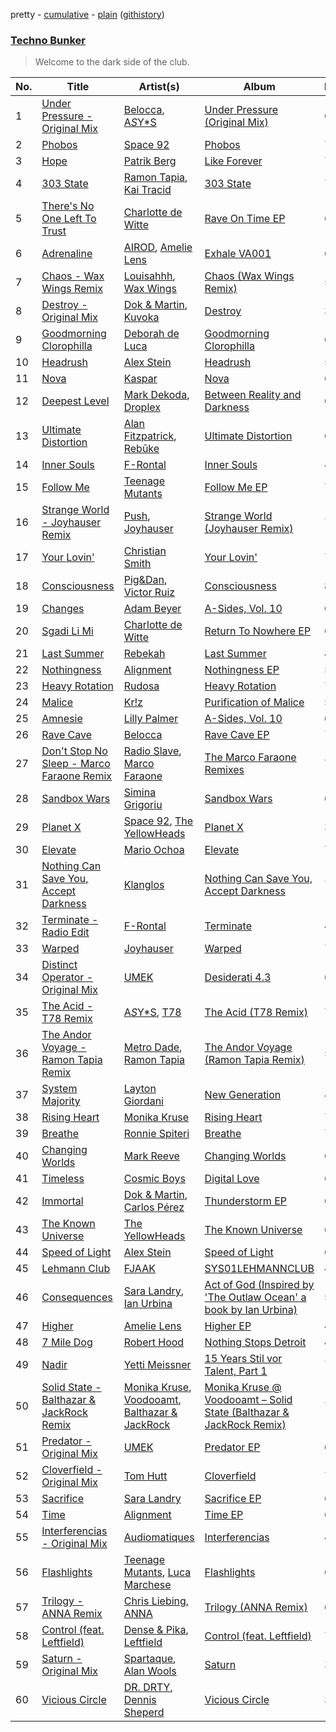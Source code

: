 pretty - [cumulative](https://github.com/mackorone/spotify-playlist-archive/blob/master/playlists/cumulative/Techno%20Bunker.md) - [plain](https://github.com/mackorone/spotify-playlist-archive/blob/master/playlists/plain/37i9dQZF1DX6J5NfMJS675) ([githistory](https://github.githistory.xyz/mackorone/spotify-playlist-archive/blob/master/playlists/plain/37i9dQZF1DX6J5NfMJS675))

### [Techno Bunker](https://open.spotify.com/playlist/37i9dQZF1DX6J5NfMJS675)

> Welcome to the dark side of the club.

| No. | Title | Artist(s) | Album | Length |
|---|---|---|---|---|
| 1 | [Under Pressure - Original Mix](https://open.spotify.com/track/0M07XMvl0ylY9VVt69LsJu) | [Belocca](https://open.spotify.com/artist/3jcvzSheHd14vjraXHLGPN), [A*S*Y*S](https://open.spotify.com/artist/4xfA60YoR4UbBxuOn9WXJq) | [Under Pressure (Original Mix)](https://open.spotify.com/album/5jlYwho9vlUdsoQmbnpoDF) | 6:31 |
| 2 | [Phobos](https://open.spotify.com/track/5weOq4YmiAgStu1cmSZQuB) | [Space 92](https://open.spotify.com/artist/6TVdVlY6irsNPkMHT2HkfD) | [Phobos](https://open.spotify.com/album/5mLv5cPNmzdnmn7wRglmZg) | 7:31 |
| 3 | [Hope](https://open.spotify.com/track/0KsmW0uvjP3c4s7Lno18bm) | [Patrik Berg](https://open.spotify.com/artist/13SB6LyYpsdN2QPEqpYS9l) | [Like Forever](https://open.spotify.com/album/6G4e1s4wLAJj6cSxBkFAP1) | 7:41 |
| 4 | [303 State](https://open.spotify.com/track/3Wf6hVbr3YWCWt9py5OzDy) | [Ramon Tapia](https://open.spotify.com/artist/5BFl4h5TXYSSJsCteTX3s1), [Kai Tracid](https://open.spotify.com/artist/0frSMmZSEdr8pVRi8PBSwF) | [303 State](https://open.spotify.com/album/2Rk7WeMa2O3KhtTlKbg4vH) | 7:33 |
| 5 | [There's No One Left To Trust](https://open.spotify.com/track/34ne8DjjVzC1BoO5CAho0a) | [Charlotte de Witte](https://open.spotify.com/artist/1lJhME1ZpzsEa5M0wW6Mso) | [Rave On Time EP](https://open.spotify.com/album/2p6nxXPKGvEofkOLtdeBs6) | 6:39 |
| 6 | [Adrenaline](https://open.spotify.com/track/3T6NtWjH6klzhSsAGROlqY) | [AIROD](https://open.spotify.com/artist/3oPI0nOC7MHooFy5qDsFrv), [Amelie Lens](https://open.spotify.com/artist/5Ho1vKl1Uz8bJlk4vbmvmf) | [Exhale VA001](https://open.spotify.com/album/0po0rc9aEPhTZG6yTgmHgn) | 6:51 |
| 7 | [Chaos - Wax Wings Remix](https://open.spotify.com/track/1oitDP02bYLiWJTO1Z2aGC) | [Louisahhh](https://open.spotify.com/artist/42TogPbYEXl164PrqTEVBW), [Wax Wings](https://open.spotify.com/artist/36GCZfnizKMEEkU9k79Sm3) | [Chaos (Wax Wings Remix)](https://open.spotify.com/album/6JMn6WBCOHnkDKtwrU3z0e) | 5:09 |
| 8 | [Destroy - Original Mix](https://open.spotify.com/track/2LQhGTl2rtQ9R4Ppdp1HyH) | [Dok & Martin](https://open.spotify.com/artist/1rV7LSzJ2ZzL3FicYplmLX), [Kuvoka](https://open.spotify.com/artist/33S2vuMYuPC5X7TwQjVDl8) | [Destroy](https://open.spotify.com/album/3qHnkdr7RnVlDfCuKwJCAk) | 3:51 |
| 9 | [Goodmorning Clorophilla](https://open.spotify.com/track/1o9VJSwuiMaTSbhOn3gEzx) | [Deborah de Luca](https://open.spotify.com/artist/144HzhpLjcR9k37w5Ico9B) | [Goodmorning Clorophilla](https://open.spotify.com/album/4H4BIAL3mHwLREfSAruHNs) | 6:03 |
| 10 | [Headrush](https://open.spotify.com/track/4hl7Fu604rMlt4viCJmSN9) | [Alex Stein](https://open.spotify.com/artist/0SCFEgshN89tlgOPM7lbSB) | [Headrush](https://open.spotify.com/album/00xnP9uVBr8IKAXJQ2Bk5d) | 5:53 |
| 11 | [Nova](https://open.spotify.com/track/46XykrGmCyHaw4ZpEF8PnX) | [Kaspar](https://open.spotify.com/artist/679xKCdF1dBRH0gGgZfcCC) | [Nova](https://open.spotify.com/album/5KtMtbhmpG2mqjJepSttRA) | 6:16 |
| 12 | [Deepest Level](https://open.spotify.com/track/2LLdVCJACl8QsY9tLPLrxp) | [Mark Dekoda](https://open.spotify.com/artist/3FzG2HgsgPRfwpX1qSK1g8), [Droplex](https://open.spotify.com/artist/5yePldMswAMD9fvIfRUc2o) | [Between Reality and Darkness](https://open.spotify.com/album/6XdgXZp51Ot9wiwxqSGk5k) | 6:09 |
| 13 | [Ultimate Distortion](https://open.spotify.com/track/4KtFLus8yM9ieUoe3Mx6SY) | [Alan Fitzpatrick](https://open.spotify.com/artist/40JyDxGqtYSowWYT2jaive), [Rebūke](https://open.spotify.com/artist/113reBz1jA6rVxbXl55mlj) | [Ultimate Distortion](https://open.spotify.com/album/5SkqIWKh1nZInfBx2mC2Jb) | 6:20 |
| 14 | [Inner Souls](https://open.spotify.com/track/6OGBuLWtrwrO08Kx3AcvNp) | [F-Rontal](https://open.spotify.com/artist/7xcEuNcEPzlYUuAKyqfJMS) | [Inner Souls](https://open.spotify.com/album/120my8zU7G1auA1u0Ae8vL) | 4:26 |
| 15 | [Follow Me](https://open.spotify.com/track/0OW70Ztlpc18jSTgdhQBEq) | [Teenage Mutants](https://open.spotify.com/artist/3IFgjVPT8yeB4UnJCWOpZA) | [Follow Me EP](https://open.spotify.com/album/66xIQfqbUEwA7BXO8lIJmu) | 7:11 |
| 16 | [Strange World - Joyhauser Remix](https://open.spotify.com/track/29IGa4pfhldMYeYlbUJeiF) | [Push](https://open.spotify.com/artist/2Xy6YLSsHR6TdBUFm5bnLR), [Joyhauser](https://open.spotify.com/artist/59a1Bp0JQfL2mGnpL0lW2Y) | [Strange World (Joyhauser Remix)](https://open.spotify.com/album/5piz86w9SPA1YqoOPRRGrz) | 7:00 |
| 17 | [Your Lovin'](https://open.spotify.com/track/3NqUxlTEqHzM2gaLcUvoTG) | [Christian Smith](https://open.spotify.com/artist/0Z2EpubIhxnq4B6PV0I8n3) | [Your Lovin'](https://open.spotify.com/album/6JqnPZwouMmP5HW8v9CeT8) | 7:28 |
| 18 | [Consciousness](https://open.spotify.com/track/44uK6MFWwtjGVAHVnsI59n) | [Pig&Dan](https://open.spotify.com/artist/04jj7dljPI0ixtNsz2pXWK), [Victor Ruiz](https://open.spotify.com/artist/0xgdNNa5mIbnJKp8AG8S4z) | [Consciousness](https://open.spotify.com/album/5Iq9sS4MNqV682nfNCM2Pe) | 8:37 |
| 19 | [Changes](https://open.spotify.com/track/3zvMcYFoa44U3Gb4o4o753) | [Adam Beyer](https://open.spotify.com/artist/1btv9qmIpbp7q1ixCYNdHu) | [A-Sides, Vol. 10](https://open.spotify.com/album/534jyTGLzPEdcmI9wVRSOZ) | 6:22 |
| 20 | [Sgadi Li Mi](https://open.spotify.com/track/5uGAsQOyfMih2F9Zk8TkYH) | [Charlotte de Witte](https://open.spotify.com/artist/1lJhME1ZpzsEa5M0wW6Mso) | [Return To Nowhere EP](https://open.spotify.com/album/1Tm0ovE9zfWlusNCtZkkQO) | 6:24 |
| 21 | [Last Summer](https://open.spotify.com/track/6phXaP28ZIrCuAfBKSnSpc) | [Rebekah](https://open.spotify.com/artist/7rmuxvt1D8dIU920lNcR67) | [Last Summer](https://open.spotify.com/album/6kamVfNDZrZOTpsEsyiP3J) | 4:59 |
| 22 | [Nothingness](https://open.spotify.com/track/09OONn3fkGVUCPjPTG7Xyp) | [Alignment](https://open.spotify.com/artist/4eFbq5PZgW7YbtA65PP4wS) | [Nothingness EP](https://open.spotify.com/album/0y9Iy1zjNgfIMJLyLs1QPI) | 5:18 |
| 23 | [Heavy Rotation](https://open.spotify.com/track/3hkvpd1L1Cmf1ZvmSqXbZU) | [Rudosa](https://open.spotify.com/artist/1a4cEeeD2n2cR5qA7ARsDZ) | [Heavy Rotation](https://open.spotify.com/album/3WtfyhwRssH25Vud9GVKs9) | 7:17 |
| 24 | [Malice](https://open.spotify.com/track/54wiylSmLewMlot1VkeAVa) | [Kr!z](https://open.spotify.com/artist/4bVSJoHlXYbzdBrbgqbMxl) | [Purification of Malice](https://open.spotify.com/album/3gA2BkH1fzmqNk89wIHADY) | 5:49 |
| 25 | [Amnesie](https://open.spotify.com/track/5I18136LcxEO2AfS5x5KIJ) | [Lilly Palmer](https://open.spotify.com/artist/4h8IEOdrg60WM5XGyNOCVU) | [A-Sides, Vol. 10](https://open.spotify.com/album/534jyTGLzPEdcmI9wVRSOZ) | 6:21 |
| 26 | [Rave Cave](https://open.spotify.com/track/6GwHqZ8aM58nTcGzulYmsm) | [Belocca](https://open.spotify.com/artist/3jcvzSheHd14vjraXHLGPN) | [Rave Cave EP](https://open.spotify.com/album/0iNWDRrNJWeyj91bU3pQuf) | 7:24 |
| 27 | [Don't Stop No Sleep - Marco Faraone Remix](https://open.spotify.com/track/5iFx62onp7Jnz9TeTuFs0Q) | [Radio Slave](https://open.spotify.com/artist/4rzWjR3L3M54c6I25NzdM3), [Marco Faraone](https://open.spotify.com/artist/00IUMN7pWAU2jYWcdOt5c3) | [The Marco Faraone Remixes](https://open.spotify.com/album/2FntPA1J388o9Sg7aYW403) | 7:16 |
| 28 | [Sandbox Wars](https://open.spotify.com/track/1RrrlYfLmQveNOFvkVko8v) | [Simina Grigoriu](https://open.spotify.com/artist/1PjzNHCXycxUqsP2yqFqhU) | [Sandbox Wars](https://open.spotify.com/album/7f468hoVKxOGPtXrbcaVzl) | 6:21 |
| 29 | [Planet X](https://open.spotify.com/track/46N0cSUeoKfdGOGG852Jk1) | [Space 92](https://open.spotify.com/artist/6TVdVlY6irsNPkMHT2HkfD), [The YellowHeads](https://open.spotify.com/artist/3SEw2qamdOWyVZtzKxWTTg) | [Planet X](https://open.spotify.com/album/0gNfR8j6CmCJCbzDDtSMt7) | 3:47 |
| 30 | [Elevate](https://open.spotify.com/track/7oirL9GFSN4xOvb1MTN4IU) | [Mario Ochoa](https://open.spotify.com/artist/2zviRwkdWgt0rjV3cxM7mg) | [Elevate](https://open.spotify.com/album/1inSB7Rw9aJN6qC6kOjpFc) | 7:41 |
| 31 | [Nothing Can Save You, Accept Darkness](https://open.spotify.com/track/5JuwReeDuunfHJApP5y8a9) | [Klanglos](https://open.spotify.com/artist/1jV311C5ADuBqCPpprsjUp) | [Nothing Can Save You, Accept Darkness](https://open.spotify.com/album/2tTauDfi8T7cDA5NzP63v5) | 7:46 |
| 32 | [Terminate - Radio Edit](https://open.spotify.com/track/0kLNsHxGapjwwNsJHfyLAj) | [F-Rontal](https://open.spotify.com/artist/7xcEuNcEPzlYUuAKyqfJMS) | [Terminate](https://open.spotify.com/album/5qCkyQBIz7MGxgXC542Cte) | 4:55 |
| 33 | [Warped](https://open.spotify.com/track/3jgpE2RhPNOD98t5PoYTrT) | [Joyhauser](https://open.spotify.com/artist/59a1Bp0JQfL2mGnpL0lW2Y) | [Warped](https://open.spotify.com/album/6XCDqHX603iScKjeb9ffAG) | 7:30 |
| 34 | [Distinct Operator - Original Mix](https://open.spotify.com/track/0IGOSvMMFsLVYvUfXqKHjD) | [UMEK](https://open.spotify.com/artist/5Hini2nQyoglzpdKe41cZt) | [Desiderati 4.3](https://open.spotify.com/album/4OcZSX1wb3NsOi8xkSJPM8) | 6:16 |
| 35 | [The Acid - T78 Remix](https://open.spotify.com/track/6jL9KLXuwvFA1PMZ0yZLhP) | [A*S*Y*S](https://open.spotify.com/artist/4xfA60YoR4UbBxuOn9WXJq), [T78](https://open.spotify.com/artist/5FgLkieOqGXPn01dnbJp9Z) | [The Acid (T78 Remix)](https://open.spotify.com/album/1uSf5hvbCOQ4UuFXEIxXvG) | 7:06 |
| 36 | [The Andor Voyage - Ramon Tapia Remix](https://open.spotify.com/track/0AAOWhjXSeBp1aTGf79012) | [Metro Dade](https://open.spotify.com/artist/5iiBeSwBmXoIuWJb1LtE3U), [Ramon Tapia](https://open.spotify.com/artist/5BFl4h5TXYSSJsCteTX3s1) | [The Andor Voyage (Ramon Tapia Remix)](https://open.spotify.com/album/4AjG2Ty6P6Dtxh7V3JuoST) | 5:01 |
| 37 | [System Majority](https://open.spotify.com/track/0KT802lLtCx8vtaVcOF24d) | [Layton Giordani](https://open.spotify.com/artist/7mC3RkNNTV6p2j9w4F8Ip4) | [New Generation](https://open.spotify.com/album/0fZK8oaJ5wnZZnBHBF0YHb) | 4:32 |
| 38 | [Rising Heart](https://open.spotify.com/track/6PpwFNp103oI07s2otehgZ) | [Monika Kruse](https://open.spotify.com/artist/2xeHjPrS4EnEUIXHV9pkeg) | [Rising Heart](https://open.spotify.com/album/2NP9qvm3pd3hYlqt5Qkamt) | 7:34 |
| 39 | [Breathe](https://open.spotify.com/track/5zBYq1HfbTCwbGjIgSP3Ou) | [Ronnie Spiteri](https://open.spotify.com/artist/7tH1Y2LeCe2LUxvru8y7Df) | [Breathe](https://open.spotify.com/album/4PvcOkn8eOkoWwnxs8oKWg) | 7:13 |
| 40 | [Changing Worlds](https://open.spotify.com/track/3FzO8SebmJvtEeLSgpSevc) | [Mark Reeve](https://open.spotify.com/artist/58zZkWGb6qvx0AJ6L3ttlZ) | [Changing Worlds](https://open.spotify.com/album/3IuJHtuLNKfvKnNqz108vf) | 6:32 |
| 41 | [Timeless](https://open.spotify.com/track/3fFrEqJUxGgjRsRJ8QEj6h) | [Cosmic Boys](https://open.spotify.com/artist/2jvTYwyzxK1FVYGEoKfZLQ) | [Digital Love](https://open.spotify.com/album/6SvrOAwvi5ntaLKqsHjwQc) | 6:24 |
| 42 | [Immortal](https://open.spotify.com/track/3Y7kUkLjiY70JafNJnC31R) | [Dok & Martin](https://open.spotify.com/artist/1rV7LSzJ2ZzL3FicYplmLX), [Carlos Pérez](https://open.spotify.com/artist/6L9nhBLgFJjNsV6BJDhqRr) | [Thunderstorm EP](https://open.spotify.com/album/6R30YrcG8zrQwb5IpPsmWS) | 6:57 |
| 43 | [The Known Universe](https://open.spotify.com/track/4ssKfm1dqsr1cZm2ds8CNs) | [The YellowHeads](https://open.spotify.com/artist/3SEw2qamdOWyVZtzKxWTTg) | [The Known Universe](https://open.spotify.com/album/4wmDUWbnCYa1TyLY2zGweo) | 6:48 |
| 44 | [Speed of Light](https://open.spotify.com/track/1oS2KLeNQcz2AUr6ZqdV7K) | [Alex Stein](https://open.spotify.com/artist/0SCFEgshN89tlgOPM7lbSB) | [Speed of Light](https://open.spotify.com/album/5WV3j5PoBLPfVu1RTIrFpX) | 6:25 |
| 45 | [Lehmann Club](https://open.spotify.com/track/0VkDJuw8fCuaLFRk8L7O3w) | [FJAAK](https://open.spotify.com/artist/4qG1qjeHfkASTdyRGbLWbV) | [SYS01LEHMANNCLUB](https://open.spotify.com/album/3QiooDugj3219S5ftxD7L4) | 4:51 |
| 46 | [Consequences](https://open.spotify.com/track/4k7175fpsv6tHhijvN3CjE) | [Sara Landry](https://open.spotify.com/artist/7eILArMiTFTQf8SEh5fFHK), [Ian Urbina](https://open.spotify.com/artist/7miGJahGF5JYOunptmXsQz) | [Act of God (Inspired by 'The Outlaw Ocean' a book by Ian Urbina)](https://open.spotify.com/album/1J6fp3u5WUfjzCzsGRetJo) | 5:32 |
| 47 | [Higher](https://open.spotify.com/track/2uQWi34NKPHpka4ldYrki4) | [Amelie Lens](https://open.spotify.com/artist/5Ho1vKl1Uz8bJlk4vbmvmf) | [Higher EP](https://open.spotify.com/album/5zFB12EcTRmjhByxqFklQJ) | 4:35 |
| 48 | [7 Mile Dog](https://open.spotify.com/track/0zGU5UwfhKfAV0LgMfccmP) | [Robert Hood](https://open.spotify.com/artist/5ipQlfnpRCtyOuhYqvPvQ8) | [Nothing Stops Detroit](https://open.spotify.com/album/0IN1TAmezD3M31agmHEh41) | 4:41 |
| 49 | [Nadir](https://open.spotify.com/track/7l5FHmJqJaaSVPDF4Opsix) | [Yetti Meissner](https://open.spotify.com/artist/3z9sVqzIRZ8w2TMblLOipz) | [15 Years Stil vor Talent, Part 1](https://open.spotify.com/album/4W9nMMfxhYdKpIswm5cAay) | 7:26 |
| 50 | [Solid State - Balthazar & JackRock Remix](https://open.spotify.com/track/15BCiNT8YBJ5IvSOLR2qIR) | [Monika Kruse](https://open.spotify.com/artist/2xeHjPrS4EnEUIXHV9pkeg), [Voodooamt](https://open.spotify.com/artist/0u4QLNTceYzzUQrv1dd5fu), [Balthazar & JackRock](https://open.spotify.com/artist/3xsLz1pGRgDfTozxS4RgGA) | [Monika Kruse @ Voodooamt – Solid State (Balthazar & JackRock Remix)](https://open.spotify.com/album/0NZE0FikCMrQVhiwAxaqCO) | 7:32 |
| 51 | [Predator - Original Mix](https://open.spotify.com/track/4CbEP5CJiJsC3KE7Ssaorw) | [UMEK](https://open.spotify.com/artist/5Hini2nQyoglzpdKe41cZt) | [Predator EP](https://open.spotify.com/album/5cxcjuNazD5RsGoqMLgc5K) | 6:52 |
| 52 | [Cloverfield - Original Mix](https://open.spotify.com/track/6hg11XB9rUTSM92Sx2WDhJ) | [Tom Hutt](https://open.spotify.com/artist/6nAdbXw8ZWvMfQsM1AqpEm) | [Cloverfield](https://open.spotify.com/album/647hVoRT9zzXTFvNwRoAGh) | 7:33 |
| 53 | [Sacrifice](https://open.spotify.com/track/6NTaOUrQf8tpu13sJUTU4J) | [Sara Landry](https://open.spotify.com/artist/7eILArMiTFTQf8SEh5fFHK) | [Sacrifice EP](https://open.spotify.com/album/5fLqtNXMYQ4QX26XKOarTf) | 6:27 |
| 54 | [Time](https://open.spotify.com/track/65avt9HtCTofE3r4sYGs48) | [Alignment](https://open.spotify.com/artist/4eFbq5PZgW7YbtA65PP4wS) | [Time EP](https://open.spotify.com/album/76xInTfCMOwmZNKX7JdrkS) | 6:03 |
| 55 | [Interferencias - Original Mix](https://open.spotify.com/track/3tQSq6JY85DV7Wfxh0SS6f) | [Audiomatiques](https://open.spotify.com/artist/7AFbW5n3gojSpta6aDHg9U) | [Interferencias](https://open.spotify.com/album/3lKHaRB8cxMM5boPzlOeif) | 4:16 |
| 56 | [Flashlights](https://open.spotify.com/track/73cRpqYNVlsOHB5QtKI1iG) | [Teenage Mutants](https://open.spotify.com/artist/3IFgjVPT8yeB4UnJCWOpZA), [Luca Marchese](https://open.spotify.com/artist/5oXz02HzTNE2dXiK8HGoTB) | [Flashlights](https://open.spotify.com/album/5IhoXM2vit0N8h7tJs9AIQ) | 6:31 |
| 57 | [Trilogy - ANNA Remix](https://open.spotify.com/track/29ogUjQjRURqNtqwSXvpdg) | [Chris Liebing](https://open.spotify.com/artist/21444lX8gpmOX36icLmbFI), [ANNA](https://open.spotify.com/artist/3wkaDi2HJV3eCaBJ4iH6om) | [Trilogy (ANNA Remix)](https://open.spotify.com/album/0srCceMxPJNSK8E2EkNMxv) | 6:49 |
| 58 | [Control (feat. Leftfield)](https://open.spotify.com/track/6xtL2zJzyyANW1K2so6yLf) | [Dense & Pika](https://open.spotify.com/artist/3tlt5onLwIKTuaOAyI6ytC), [Leftfield](https://open.spotify.com/artist/72hqBMsw7x5jnfxxwkii8L) | [Control (feat. Leftfield)](https://open.spotify.com/album/6zu4tIY5ZDIMSvhdTaBhVf) | 7:19 |
| 59 | [Saturn - Original Mix](https://open.spotify.com/track/1uUb7jXf2JoKHxslefbC9W) | [Spartaque](https://open.spotify.com/artist/2OpUrUeIF1sqWHwSbMPNkB), [Alan Wools](https://open.spotify.com/artist/7o3vkxJ1muibqnDdlqOf8x) | [Saturn](https://open.spotify.com/album/0eptCJb4IbhfK9q3ITdUuX) | 3:39 |
| 60 | [Vicious Circle](https://open.spotify.com/track/1IDidu7L32hNr9W91kVusg) | [DR. DRTY](https://open.spotify.com/artist/4JVWLShAf5ksPMhmxi8IHj), [Dennis Sheperd](https://open.spotify.com/artist/1wzytoanlxHqWXGCpUxnbY) | [Vicious Circle](https://open.spotify.com/album/3Bc8fXUTI4R3p34FCnp95l) | 3:52 |